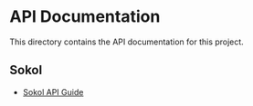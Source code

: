 # API Documentation

This directory contains the API documentation for this project.

## Sokol

*   [Sokol API Guide](./SOKOL_API_GUIDE.md)
